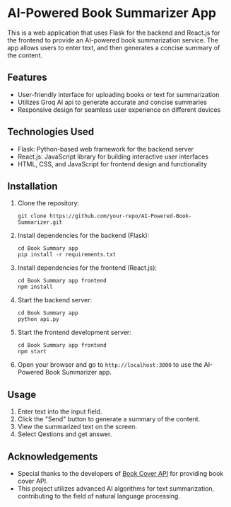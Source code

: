# AI-Powered Book Summarizer App

This is a web application that uses Flask for the backend and React.js for the frontend to provide an AI-powered book summarization service. The app allows users to enter text, and then generates a concise summary of the content.

## Features

- User-friendly interface for uploading books or text for summarization
- Utilizes Groq AI api to generate accurate and concise summaries
- Responsive design for seamless user experience on different devices

## Technologies Used

- Flask: Python-based web framework for the backend server
- React.js: JavaScript library for building interactive user interfaces
- HTML, CSS, and JavaScript for frontend design and functionality

## Installation

1. Clone the repository:
   ```
   git clone https://github.com/your-repo/AI-Powered-Book-Summarizer.git
   ```

2. Install dependencies for the backend (Flask):
   ```
   cd Book Summary app
   pip install -r requirements.txt
   ```

3. Install dependencies for the frontend (React.js):
   ```
   cd Book Summary app frontend
   npm install
   ```

4. Start the backend server:
   ```
   cd Book Summary app 
   python api.py
   ```

5. Start the frontend development server:
   ```
   cd Book Summary app frontend
   npm start
   ```

6. Open your browser and go to `http://localhost:3000` to use the AI-Powered Book Summarizer app.

## Usage

1. Enter text into the input field.
2. Click the "Send" button to generate a summary of the content.
3. View the summarized text on the screen.
4. Select Qestions and get answer.

## Acknowledgements

- Special thanks to the developers of [Book Cover API](https://github.com/w3slley/bookcover-api) for providing book cover API.
- This project utilizes advanced AI algorithms for text summarization, contributing to the field of natural language processing.
